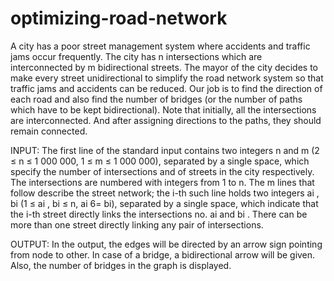 # optimizing-road-network
A city has a poor street management system where accidents and traffic jams occur frequently. The city has n intersections which are interconnected by m bidirectional streets. The mayor of the city decides to make every street unidirectional to simplify the road network system so that traffic jams and accidents can be reduced. Our job is to find the direction of each road and also find the number of bridges (or the number of paths which have to be kept bidirectional).
Note that initially, all the intersections are interconnected. And after assigning directions to the paths, they should remain connected.

INPUT:
The first line of the standard input contains two integers n and m (2 ≤ n ≤ 1 000 000, 1 ≤ m ≤ 1 000 000), separated by a single space, which specify the number of intersections and of streets in the city respectively. The intersections are numbered with integers from 1 to n. The m lines that follow describe the street network; the i-th such line holds two integers ai , bi (1 ≤ ai , bi ≤ n, ai 6= bi), separated by a single space, which indicate that the i-th street directly links the intersections no. ai and bi . There can be more than one street directly linking any pair of intersections. 

OUTPUT:
In the output, the edges will be directed by an arrow sign pointing from node to other. In case of a bridge, a bidirectional arrow will be given. Also, the number of bridges in the graph is displayed.


